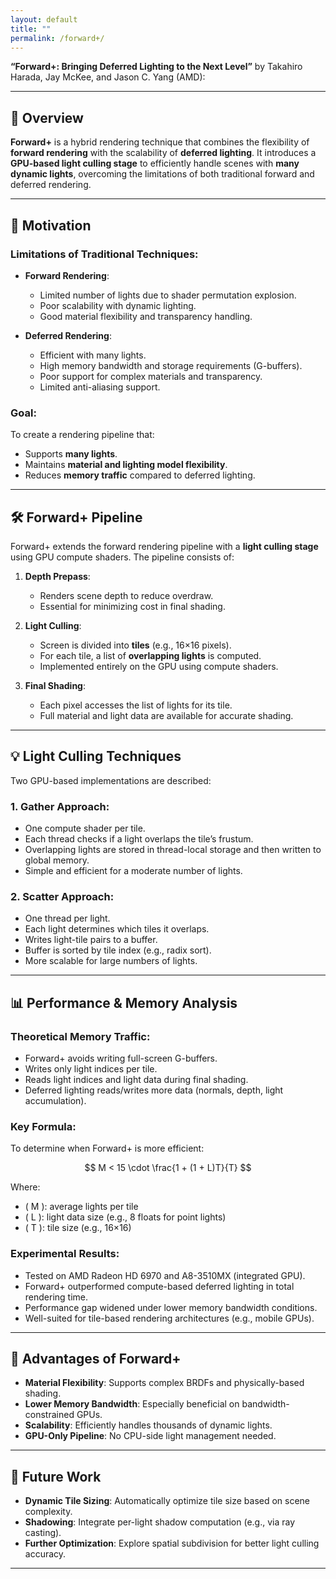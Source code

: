 ```yaml
---
layout: default
title: ""
permalink: /forward+/
---
```

<script type="text/x-mathjax-config">MathJax.Hub.Config({tex2jax:{inlineMath:[['\$','\$'],['\\(','\\)']],processEscapes:true},CommonHTML: {matchFontHeight:false}});</script>
<script type="text/javascript" async src="https://cdnjs.cloudflare.com/ajax/libs/mathjax/2.7.1/MathJax.js?config=TeX-MML-AM_CHTML"></script> 


**“Forward+: Bringing Deferred Lighting to the Next Level”** by Takahiro Harada, Jay McKee, and Jason C. Yang (AMD):

---

## 🔧 Overview

**Forward+** is a hybrid rendering technique that combines the flexibility of **forward rendering** with the scalability of **deferred lighting**. It introduces a **GPU-based light culling stage** to efficiently handle scenes with **many dynamic lights**, overcoming the limitations of both traditional forward and deferred rendering.

---

## 🧱 Motivation

### Limitations of Traditional Techniques:
- **Forward Rendering**:
  - Limited number of lights due to shader permutation explosion.
  - Poor scalability with dynamic lighting.
  - Good material flexibility and transparency handling.

- **Deferred Rendering**:
  - Efficient with many lights.
  - High memory bandwidth and storage requirements (G-buffers).
  - Poor support for complex materials and transparency.
  - Limited anti-aliasing support.

### Goal:
To create a rendering pipeline that:
- Supports **many lights**.
- Maintains **material and lighting model flexibility**.
- Reduces **memory traffic** compared to deferred lighting.

---

## 🛠️ Forward+ Pipeline

Forward+ extends the forward rendering pipeline with a **light culling stage** using GPU compute shaders. The pipeline consists of:

1. **Depth Prepass**:
   - Renders scene depth to reduce overdraw.
   - Essential for minimizing cost in final shading.

2. **Light Culling**:
   - Screen is divided into **tiles** (e.g., 16×16 pixels).
   - For each tile, a list of **overlapping lights** is computed.
   - Implemented entirely on the GPU using compute shaders.

3. **Final Shading**:
   - Each pixel accesses the list of lights for its tile.
   - Full material and light data are available for accurate shading.

---

## 💡 Light Culling Techniques

Two GPU-based implementations are described:

### 1. **Gather Approach**:
- One compute shader per tile.
- Each thread checks if a light overlaps the tile’s frustum.
- Overlapping lights are stored in thread-local storage and then written to global memory.
- Simple and efficient for a moderate number of lights.

### 2. **Scatter Approach**:
- One thread per light.
- Each light determines which tiles it overlaps.
- Writes light-tile pairs to a buffer.
- Buffer is sorted by tile index (e.g., radix sort).
- More scalable for large numbers of lights.

---

## 📊 Performance & Memory Analysis

### Theoretical Memory Traffic:
- Forward+ avoids writing full-screen G-buffers.
- Writes only light indices per tile.
- Reads light indices and light data during final shading.
- Deferred lighting reads/writes more data (normals, depth, light accumulation).

### Key Formula:
To determine when Forward+ is more efficient:

$$
M < 15 \cdot \frac{1 + (1 + L)T}{T}
$$

Where:
- \( M \): average lights per tile
- \( L \): light data size (e.g., 8 floats for point lights)
- \( T \): tile size (e.g., 16×16)

### Experimental Results:
- Tested on AMD Radeon HD 6970 and A8-3510MX (integrated GPU).
- Forward+ outperformed compute-based deferred lighting in total rendering time.
- Performance gap widened under lower memory bandwidth conditions.
- Well-suited for tile-based rendering architectures (e.g., mobile GPUs).

---

## 🎯 Advantages of Forward+

- **Material Flexibility**: Supports complex BRDFs and physically-based shading.
- **Lower Memory Bandwidth**: Especially beneficial on bandwidth-constrained GPUs.
- **Scalability**: Efficiently handles thousands of dynamic lights.
- **GPU-Only Pipeline**: No CPU-side light management needed.

---

## 🔮 Future Work

- **Dynamic Tile Sizing**: Automatically optimize tile size based on scene complexity.
- **Shadowing**: Integrate per-light shadow computation (e.g., via ray casting).
- **Further Optimization**: Explore spatial subdivision for better light culling accuracy.

---

